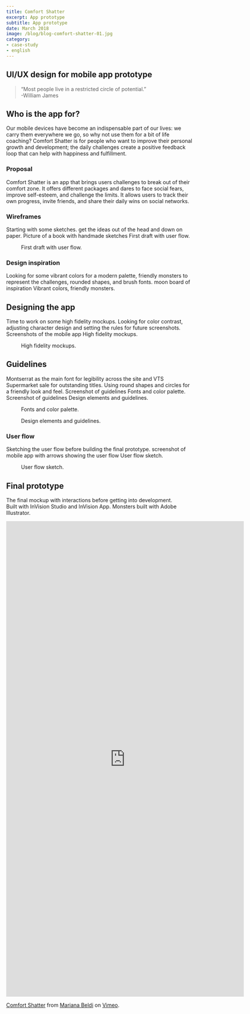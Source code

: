 ```yaml
---
title: Comfort Shatter
excerpt: App prototype
subtitle: App prototype
date: March 2018
image: /blog/blog-comfort-shatter-01.jpg
category: 
- case-study 
- english
---
```


## UI/UX design for mobile app prototype

> “Most people live in a restricted circle of potential.”  
> -William James

## Who is the app for?
Our mobile devices have become an indispensable part of our lives: we carry them everywhere we go, so why not use them for a bit of life coaching? Comfort Shatter is for people who want to improve their personal growth and development; the daily challenges create a positive feedback loop that can help with happiness and fulfillment.

### Proposal
Comfort Shatter is an app that brings users challenges to break out of their comfort zone. It offers different packages and dares to face social fears, improve self-esteem, and challenge the limits. It allows users to track their own progress, invite friends, and share their daily wins on social networks.

### Wireframes
Starting with some sketches. get the ideas out of the head and down on paper.
Picture of a book with handmade sketches
First draft with user flow.
<figure>
    <img src="/blog/blog-comfort-shatter-02.jpg" alt=""/>
    <figcaption>First draft with user flow.</figcaption>
</figure>

### Design inspiration
Looking for some vibrant colors for a modern palette, friendly monsters to represent the challenges, rounded shapes, and brush fonts.
moon board of inspiration
Vibrant colors, friendly monsters.
<img src="/blog/blog-comfort-shatter-03.jpg" alt=""/>

## Designing the app
Time to work on some high fidelity mockups. Looking for color contrast, adjusting character design and setting the rules for future screenshots.
Screenshots of the mobile app
High fidelity mockups.
<figure>
    <img src="/blog/blog-comfort-shatter-01.jpg" alt=""/>
    <figcaption>High fidelity mockups.</figcaption>
</figure>


## Guidelines
Montserrat as the main font for legibility across the site and VTS Supermarket sale for outstanding titles. Using round shapes and circles for a friendly look and feel.
Screenshot of guidelines
Fonts and color palette.
Screenshot of guidelines
Design elements and guidelines.
<figure>
    <img src="/blog/blog-comfort-shatter-04.jpg" alt=""/>
    <figcaption>Fonts and color palette.</figcaption>
</figure>
<figure>
    <img src="/blog/blog-comfort-shatter-05.jpg" alt=""/>
    <figcaption>Design elements and guidelines.</figcaption>
</figure>


### User flow
Sketching the user flow before building the final prototype.
screenshot of mobile app with arrows showing the user flow
User flow sketch.
<figure>
    <img src="/blog/blog-comfort-shatter-06.jpg" alt=""/>
    <figcaption>User flow sketch.</figcaption>
</figure>


## Final prototype
The final mockup with interactions before getting into development.  
Built with InVision Studio and InVision App. Monsters built with Adobe Illustrator.

<iframe class="vimeo" src="https://player.vimeo.com/video/293394826" width="640" height="1277" frameborder="0" allow="autoplay; fullscreen" allowfullscreen></iframe>
<p><a href="https://vimeo.com/293394826">Comfort Shatter</a> from <a href="https://vimeo.com/marianabeldi">Mariana Beldi</a> on <a href="https://vimeo.com">Vimeo</a>.</p>

